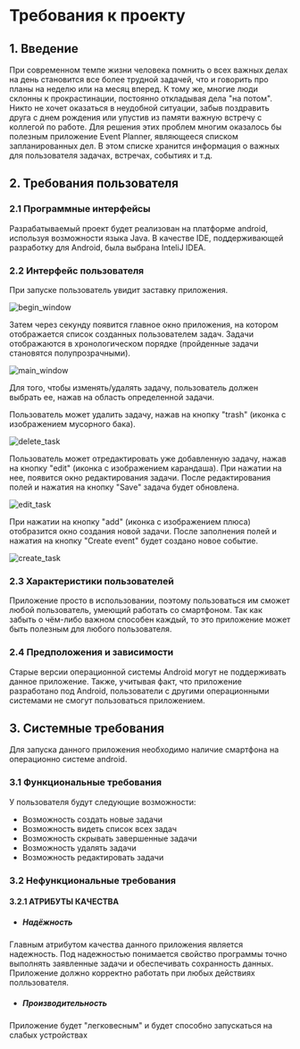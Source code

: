 # Требования к проекту
## 1. Введение
При современном темпе жизни человека помнить о всех важных делах на день становится все более трудной задачей, что и говорить про планы на неделю или на месяц вперед. К тому же, многие люди склонны к прокрастинации, постоянно откладывая дела "на потом". Никто не хочет оказаться в неудобной ситуации, забыв поздравить друга с днем рождения или упустив из памяти важную встречу с коллегой по работе. Для решения этих проблем многим оказалось бы полезным приложение Event Planner, являющееся списком запланированных дел. В этом списке хранится информация о важных для пользователя задачах, встречах, событиях и т.д.
## 2. Требования пользователя
### 2.1 Программные интерфейсы
Разрабатываемый проект будет реализован на платформе android, используя возможности языка Java. В качестве IDE, поддерживающей разработку для Android, была выбрана InteliJ IDEA.
### 2.2 Интерфейс пользователя
 При запуске пользователь увидит заставку приложения.
 
 ![begin_window](https://github.com/sasha451/Task-Planner/blob/master/Mockups/Begin%20window.png)
 
 Затем через секунду появится главное окно приложения, на котором отображается список созданных пользователем задач. Задачи отображаются в хронологическом порядке (пройденные задачи становятся полупрозрачными). 
 
 ![main_window](https://github.com/sasha451/Task-Planner/blob/master/Mockups/Main%20window%20(2).png)
 
 Для того, чтобы изменять/удалять задачу, пользователь должен выбрать ее, нажав на область определенной задачи.
 
 Пользователь может удалить задачу, нажав на кнопку "trash" (иконка с изображением мусорного бака).
 
 ![delete_task](https://github.com/sasha451/Task-Planner/blob/master/Mockups/Choosing%20task%20(1).png)
 
 Пользователь может отредактировать уже добавленную задачу, нажав на кнопку "edit" (иконка с изображением карандаша). При нажатии  на нее, появится окно редактирования задачи. После редактирования полей и нажатия на кнопку "Save" задача будет обновлена.
 
 ![edit_task](https://github.com/sasha451/Task-Planner/blob/master/Mockups/Task%20editing.png)
 
 При нажатии на кнопку "add" (иконка с изображением плюса) отобразится окно создания новой задачи. После заполнения полей и нажатия на кнопку "Create event" будет создано новое событие.
 
 ![create_task](https://github.com/sasha451/Task-Planner/blob/master/Mockups/Task%20creating.png)

### 2.3 Характеристики пользователей
Приложение просто в использовании, поэтому пользоваться им сможет любой пользователь, умеющий работать со смартфоном. Так как забыть о чём-либо важном способен каждый, то это приложение может быть полезным для любого пользователя.
### 2.4 Предположения и зависимости
Старые версии операционной системы Android могут не поддерживать данное приложение. Также, учитывая факт, что приложение разработано под Android, пользователи с другими операционными системами не смогут пользоваться приложением.
## 3. Системные требования
Для запуска данного приложения необходимо наличие смартфона на операционно системе android. 
### 3.1 Функциональные требования
У пользователя будут следующие возможности:
- Возможность создать новые задачи
- Возможность видеть список всех задач
- Возможность скрывать завершенные задачи
- Возможность удалять задачи
- Возможность редактировать задачи

### 3.2 Нефункциональные требования
#### 3.2.1 АТРИБУТЫ КАЧЕСТВА
 - ##### Надёжность
Главным атрибутом качества данного приложения является надежность. Под надежностью понимается свойство программы точно выполнять заявленные задачи и обеспечивать сохранность данных. Приложение должно корректно работать при любых действиях полльзователя. 
 - ##### Производительность
Приложение будет "легковесным" и будет способно запускаться на слабых устройствах

